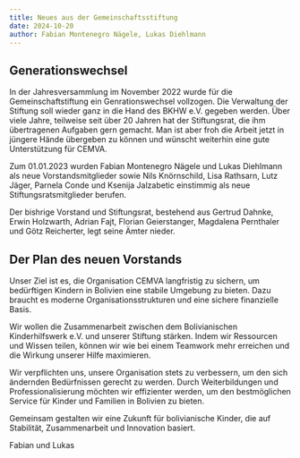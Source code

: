 ```yaml
---
title: Neues aus der Gemeinschaftsstiftung
date: 2024-10-20
author: Fabian Montenegro Nägele, Lukas Diehlmann
---
```


<section>

## Generationswechsel

In der Jahresversammlung im November 2022 wurde für die Gemeinschaftstiftung ein Genrationswechsel vollzogen. Die Verwaltung der Stiftung soll wieder ganz in die Hand des BKHW e.V. gegeben werden. Über viele Jahre, teilweise seit über 20 Jahren hat der Stiftungsrat, die ihm übertragenen Aufgaben gern gemacht. <!-- excerpt --> Man ist aber froh die Arbeit jetzt in jüngere Hände übergeben zu können und wünscht weiterhin eine gute Unterstützung für CEMVA.

Zum 01.01.2023 wurden Fabian Montenegro Nägele und Lukas Diehlmann als neue Vorstandsmitglieder sowie Nils Knörnschild, Lisa Rathsarn, Lutz Jäger, Parnela Conde und Ksenija Jalzabetic einstimmig als neue Stiftungsratsmitglieder berufen.

Der bishrige Vorstand und Stiftungsrat, bestehend aus Gertrud Dahnke, Erwin Holzwarth, Adrian Fajt, Florian Geierstanger, Magdalena Pernthaler und Götz Reicherter, legt seine Ämter nieder.

## Der Plan des neuen Vorstands

Unser Ziel ist es, die Organisation CEMVA langfristig zu sichern, um bedürftigen Kindern in Bolivien eine stabile Umgebung zu bieten. Dazu braucht es moderne Organisationsstrukturen und eine sichere finanzielle Basis.

Wir wollen die Zusammenarbeit zwischen dem Bolivianischen Kinderhilfswerk e.V. und unserer Stiftung stärken. Indem wir Ressourcen und Wissen teilen, können wir wie bei einem Teamwork mehr erreichen und die Wirkung unserer Hilfe maximieren.

Wir verpflichten uns, unsere Organisation stets zu verbessern, um den sich ändernden Bedürfnissen gerecht zu werden. Durch Weiterbildungen und Professionalisierung möchten wir effizienter werden, um den bestmöglichen Service für Kinder und Familien in Bolivien zu bieten.

Gemeinsam gestalten wir eine Zukunft für bolivianische Kinder, die auf Stabilität, Zusammenarbeit und Innovation basiert.

Fabian und Lukas

</section>
